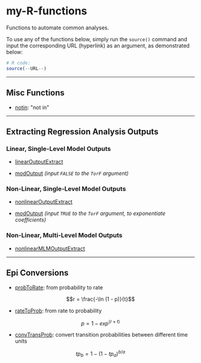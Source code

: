 # my-R-functions
Functions to automate common analyses.

To use any of the functions below, simply run the `source()` command and input the corresponding URL (hyperlink) as an argument, as demonstrated below:

``` r
# R code:
source(--URL--)
```

___

## Misc Functions

  * [notin](https://raw.githubusercontent.com/SenshiKudo/my-R-functions/main/notin.R): "not in"
  
___

## Extracting Regression Analysis Outputs

### Linear, Single-Level Model Outputs

  * [linearOutputExtract](https://raw.githubusercontent.com/SenshiKudo/my-R-functions/main/lmOutputExtract.R)
  
  * [modOutput](https://raw.githubusercontent.com/SenshiKudo/my-R-functions/main/modOutput.R) *(input `FALSE` to the `TorF` argument)*
  
### Non-Linear, Single-Level Model Outputs

  * [nonlinearOutputExtract](https://raw.githubusercontent.com/SenshiKudo/my-R-functions/main/logitOutputExtract.R)

  * [modOutput](https://raw.githubusercontent.com/SenshiKudo/my-R-functions/main/modOutput.R) *(input `TRUE` to the `TorF` argument, to exponentiate coefficients)*
  
### Non-Linear, Multi-Level Model Outputs

  * [nonlinearMLMOutputExtract](https://raw.githubusercontent.com/SenshiKudo/my-R-functions/main/logitMLMOutputExtract.R)

___

## Epi Conversions

  * [probToRate](https://raw.githubusercontent.com/SenshiKudo/my-R-functions/main/probToRate.R): from probability to rate
  
$$r = \frac{-\ln (1 - p)}{t}$$
  
  * [rateToProb](https://raw.githubusercontent.com/SenshiKudo/my-R-functions/main/rateToProb.R): from rate to probability
  
$$p = 1 - exp ^ {(r \times t)}$$
  
  * [convTransProb](https://raw.githubusercontent.com/SenshiKudo/my-R-functions/main/convTransProb.R): convert transition probabilities between different time units
  
$$tp_b = 1 - (1 - tp_a) ^ {b / a}$$
  
